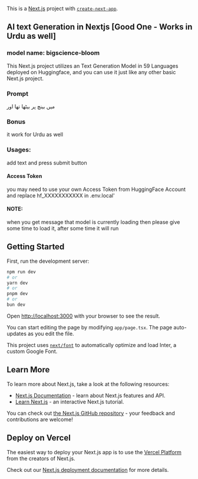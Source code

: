 This is a [Next.js](https://nextjs.org/) project with [`create-next-app`](https://github.com/vercel/next.js/tree/canary/packages/create-next-app).
## AI text Generation in Nextjs [Good One - Works in Urdu as well]
### model name: bigscience-bloom

This Next.js project utilizes an Text Generation Model in 59 Languages deployed on Huggingface, and you can use it just like any other basic Next.js project.
### Prompt
میں بینچ پر بیٹھا تھا اور
### Bonus

it work for Urdu as well

### Usages:
add text and press submit button

#### Access Token
you may need to use your own Access Token from HuggingFace Account and replace hf_XXXXXXXXXXX in .env.local'

#### NOTE:
when you get message that model is currently loading then please give some time to load it, after some time it will run  

## Getting Started

First, run the development server:

```bash
npm run dev
# or
yarn dev
# or
pnpm dev
# or
bun dev
```

Open [http://localhost:3000](http://localhost:3000) with your browser to see the result.

You can start editing the page by modifying `app/page.tsx`. The page auto-updates as you edit the file.

This project uses [`next/font`](https://nextjs.org/docs/basic-features/font-optimization) to automatically optimize and load Inter, a custom Google Font.

## Learn More

To learn more about Next.js, take a look at the following resources:

- [Next.js Documentation](https://nextjs.org/docs) - learn about Next.js features and API.
- [Learn Next.js](https://nextjs.org/learn) - an interactive Next.js tutorial.

You can check out [the Next.js GitHub repository](https://github.com/vercel/next.js/) - your feedback and contributions are welcome!

## Deploy on Vercel

The easiest way to deploy your Next.js app is to use the [Vercel Platform](https://vercel.com/new?utm_medium=default-template&filter=next.js&utm_source=create-next-app&utm_campaign=create-next-app-readme) from the creators of Next.js.

Check out our [Next.js deployment documentation](https://nextjs.org/docs/deployment) for more details.
